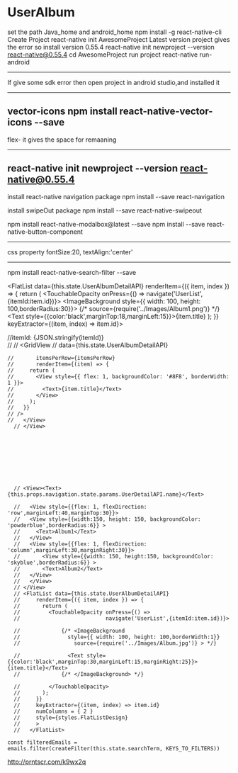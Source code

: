 # UserAlbum
set the path Java_home and android_home
npm install -g react-native-cli
Create Project
react-native init AwesomeProject
Latest version project gives the error
so install version 0.55.4
react-native init newproject --version react-native@0.55.4
cd AwesomeProject
run project
react-native run-android

-----------------------
If give some sdk error then open project in android studio,and installed it

---------------
vector-icons 
npm install react-native-vector-icons --save
---------------------

flex-
it gives the space for remaaning

--------------------

react-native init newproject --version react-native@0.55.4
-------------------------------------------
install react-native navigation package
npm install --save react-navigation

install swipeOut package
npm install --save react-native-swipeout

npm install react-native-modalbox@latest --save
npm install --save react-native-button-component


-----------------
css property
fontSize:20,
textAlign:'center'

---------------------



npm install react-native-search-filter --save




   <FlatList data={this.state.UserAlbumDetailAPI}
          renderItem={({ item, index }) => {
            return (
              <TouchableOpacity onPress={() =>
                                navigate('UserList',{itemId:item.id})}>
               <CardView
                cardElevation={2}
               cardMaxElevation={2}
                cornerRadius={5}>
                  <ImageBackground
                    style={{ width: 100, height: 100,borderRadius:30}}>
                     {/* source={require('../Images/Album1.png')} */}
                    <Text style={{color:'black',marginTop:18,marginLeft:15}}>{item.title}</Text>
                  </ImageBackground>
                </CardView>
              </TouchableOpacity>
            );
          }}
          keyExtractor={(item, index) => item.id}>
        </FlatList>


  //<Text>itemId: {JSON.stringify(itemId)}</Text>    
    //   <View style={styles.BodyView}>
    //     <GridView
    //       data={this.state.UserAlbumDetailAPI}
         
    //       itemsPerRow={itemsPerRow}
    //       renderItem={(item) => {
    //     return (
    //       <View style={{ flex: 1, backgroundColor: '#8F8', borderWidth: 1 }}>
    //         <Text>{item.title}</Text>
    //       </View>
    //     );
    //   }}
    // />
    //   </View>
      // </View>









      // <View><Text>{this.props.navigation.state.params.UserDetailAPI.name}</Text>

      //   <View style={{flex: 1, flexDirection: 'row',marginLeft:40,marginTop:30}}>
      //   <View style={{width:150, height: 150, backgroundColor: 'powderblue',borderRadius:6}} >
      //     <Text>Album1</Text>
      //   </View>
      //   <View style={{flex: 1, flexDirection: 'column',marginLeft:30,marginRight:30}}>
      //       <View style={{width: 150, height:150, backgroundColor: 'skyblue',borderRadius:6}} >
      //       <Text>Album2</Text>
      //   </View>
      //   </View>
      // </View>
      // <FlatList data={this.state.UserAlbumDetailAPI}
      //     renderItem={({ item, index }) => {
      //       return (
      //         <TouchableOpacity onPress={() =>
      //                           navigate('UserList',{itemId:item.id})}>
              
      //             {/* <ImageBackground
      //               style={{ width: 100, height: 100,borderWidth:1}}
      //                 source={require('../Images/Album.jpg')} > */}
            
      //               <Text style={{color:'black',marginTop:30,marginLeft:15,marginRight:25}}>{item.title}</Text>
      //             {/* </ImageBackground> */}
              
      //         </TouchableOpacity>
      //       );
      //     }}
      //     keyExtractor={(item, index) => item.id} 
      //     numColumns = { 2 }
      //     style={styles.FlatListDesign}
      //     >
      //   </FlatList>

    const filteredEmails = emails.filter(createFilter(this.state.searchTerm, KEYS_TO_FILTERS))
http://prntscr.com/k9wx2q
